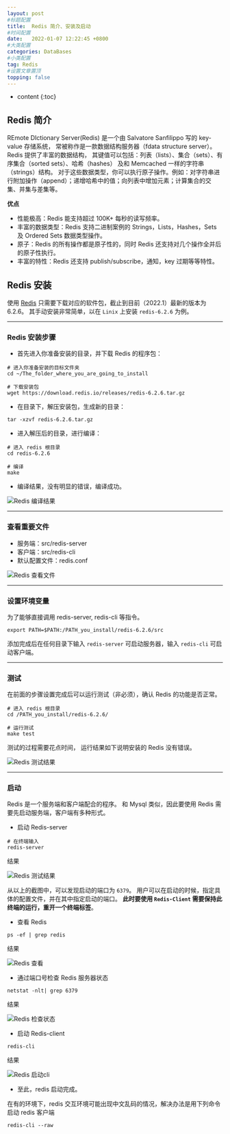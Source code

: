 ```yaml
---
layout: post
#标题配置
title:  Redis 简介、安装及启动
#时间配置
date:   2022-01-07 12:22:45 +0800
#大类配置
categories: DataBases
#小类配置
tag: Redis
#设置文章置顶
topping: false
---
```


* content
{:toc}

## Redis 简介
REmote DIctionary Server(Redis) 是一个由 Salvatore Sanfilippo 写的 key-value 存储系统， 常被称作是一款数据结构服务器（fdata structure server）。 Redis 提供了丰富的数据结构， 其键值可以包括：列表（lists）、集合（sets）、有序集合（sorted sets）、哈希（hashes） 及和 Memcached 一样的字符串（strings）结构。 对于这些数据类型，你可以执行原子操作。例如：对字符串进行附加操作（append）；递增哈希中的值；向列表中增加元素；计算集合的交集、并集与差集等。

**优点**
- 性能极高：Redis 能支持超过 100K+ 每秒的读写频率。
- 丰富的数据类型：Redis 支持二进制案例的 Strings，Lists，Hashes，Sets 及 Ordered Sets 数据类型操作。
- 原子：Redis 的所有操作都是原子性的，同时 Redis 还支持对几个操作全并后的原子性执行。
- 丰富的特性：Redis 还支持 publish/subscribe，通知，key 过期等等特性。

## Redis 安装
使用 [Redis](https://redis.io/download) 只需要下载对应的软件包，截止到目前（2022.1）最新的版本为 6.2.6。
其手动安装非常简单，以在 `Linix` 上安装 `redis-6.2.6` 为例。

---------------------------
### Redis 安装步骤
* 首先进入你准备安装的目录，并下载 Redis 的程序包：

```angular2html
# 进入你准备安装的目标文件夹
cd ~/The_folder_where_you_are_going_to_install

# 下载安装包
wget https://download.redis.io/releases/redis-6.2.6.tar.gz
```

* 在目录下，解压安装包，生成新的目录：

```angular2html
tar -xzvf redis-6.2.6.tar.gz
```

* 进入解压后的目录，进行编译：

```angular2html
# 进入 redis 根目录
cd redis-6.2.6

# 编译
make
```
* 编译结果，没有明显的错误，编译成功。

![Redis 编译结果](/blog/images/Redis/make_result.png)

---------------------------
### 查看重要文件
 - 服务端：src/redis-server 
 - 客户端：src/redis-cli 
 - 默认配置文件：redis.conf
    
![Redis 查看文件](/blog/images/Redis/check_files.png)

---------------------------
### 设置环境变量

为了能够直接调用 redis-server, redis-cli 等指令。
```angular2html
export PATH=$PATH:/PATH_you_install/redis-6.2.6/src
```

添加完成后在任何目录下输入 `redis-server` 可启动服务器，输入 `redis-cli` 可启动客户端。

---------------------------
### 测试

在前面的步骤设置完成后可以运行测试（非必须），确认 Redis 的功能是否正常。

```angular2html
# 进入 redis 根目录
cd /PATH_you_install/redis-6.2.6/

# 运行测试
make test
```

测试的过程需要花点时间， 运行结果如下说明安装的 Redis 没有错误。

![Redis 测试结果](/blog/images/Redis/test_result.png)

----------------------------
### 启动

Redis 是一个服务端和客户端配合的程序。
和 Mysql 类似，因此要使用 Redis 需要先启动服务端，客户端有多种形式。

* 启动 Redis-server

```angular2html
# 在终端输入
redis-server
```

结果

![Redis 测试结果](/blog/images/Redis/redis-server.png)

从以上的截图中，可以发现启动的端口为 `6379`。
用户可以在启动的时候，指定具体的配置文件，并在其中指定启动的端口。
**此时要使用 `Redis-Client` 需要保持此终端的运行，重开一个终端标签**。

* 查看 Redis

```angular2html
ps -ef | grep redis
```

结果

![Redis 查看](/blog/images/Redis/ps-ef.png)

* 通过端口号检查 Redis 服务器状态

```angular2html
netstat -nlt| grep 6379
```

结果

![Redis 检查状态](/blog/images/Redis/grep-6379.png)

* 启动 Redis-client

```angular2html
redis-cli
```

结果

![Redis 启动cli](/blog/images/Redis/redis-cli.png)

* 至此，redis 启动完成。

在有的环境下，redis 交互环境可能出现中文乱码的情况，解决办法是用下列命令启动 redis 客户端

```angular2html
redis-cli --raw
```

